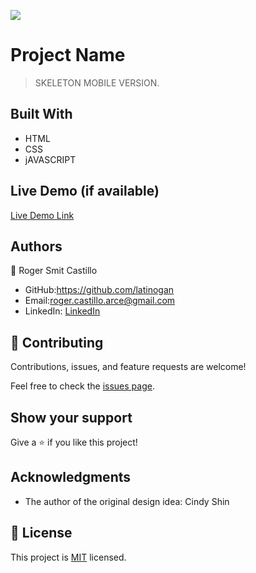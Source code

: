![](https://img.shields.io/badge/Microverse-blueviolet)

# Project Name

> SKELETON MOBILE VERSION.


## Built With

- HTML  
- CSS
- jAVASCRIPT

## Live Demo (if available)

[Live Demo Link](https://latinogan.github.io/mobile4/)



## Authors

👤 Roger Smit Castillo

- GitHub:https://github.com/latinogan
- Email:roger.castillo.arce@gmail.com 
- LinkedIn: [LinkedIn](https://www.linkedin.com/in/roger-smith-a35738179/)


## 🤝 Contributing

Contributions, issues, and feature requests are welcome!

Feel free to check the [issues page](../../issues/).

## Show your support

Give a ⭐️ if you like this project!

## Acknowledgments

- The author of the original design idea: Cindy Shin

## 📝 License

This project is [MIT](./MIT.md) licensed.